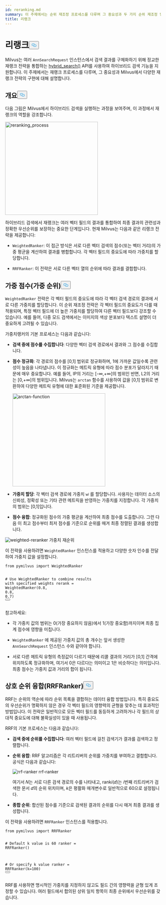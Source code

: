 ```yaml
---
id: reranking.md
summary: 이 주제에서는 순위 재조정 프로세스를 다루며 그 중요성과 두 가지 순위 재조정 방법의 구현에 대해 설명합니다.
title: 리랭크
---
```

<h1 id="Reranking" class="common-anchor-header">리랭크<button data-href="#Reranking" class="anchor-icon" translate="no">
      <svg translate="no"
        aria-hidden="true"
        focusable="false"
        height="20"
        version="1.1"
        viewBox="0 0 16 16"
        width="16"
      >
        <path
          fill="#0092E4"
          fill-rule="evenodd"
          d="M4 9h1v1H4c-1.5 0-3-1.69-3-3.5S2.55 3 4 3h4c1.45 0 3 1.69 3 3.5 0 1.41-.91 2.72-2 3.25V8.59c.58-.45 1-1.27 1-2.09C10 5.22 8.98 4 8 4H4c-.98 0-2 1.22-2 2.5S3 9 4 9zm9-3h-1v1h1c1 0 2 1.22 2 2.5S13.98 12 13 12H9c-.98 0-2-1.22-2-2.5 0-.83.42-1.64 1-2.09V6.25c-1.09.53-2 1.84-2 3.25C6 11.31 7.55 13 9 13h4c1.45 0 3-1.69 3-3.5S14.5 6 13 6z"
        ></path>
      </svg>
    </button></h1><p>Milvus는 여러 <code translate="no">AnnSearchRequest</code> 인스턴스에서 검색 결과를 구체화하기 위해 정교한 재랭크 전략을 통합하는 <a href="https://milvus.io/api-reference/pymilvus/v2.4.x/ORM/Collection/hybrid_search.md">hybrid_search()</a> API를 사용하여 하이브리드 검색 기능을 지원합니다. 이 주제에서는 재랭크 프로세스를 다루며, 그 중요성과 Milvus에서 다양한 재랭크 전략의 구현에 대해 설명합니다.</p>
<h2 id="Overview" class="common-anchor-header">개요<button data-href="#Overview" class="anchor-icon" translate="no">
      <svg translate="no"
        aria-hidden="true"
        focusable="false"
        height="20"
        version="1.1"
        viewBox="0 0 16 16"
        width="16"
      >
        <path
          fill="#0092E4"
          fill-rule="evenodd"
          d="M4 9h1v1H4c-1.5 0-3-1.69-3-3.5S2.55 3 4 3h4c1.45 0 3 1.69 3 3.5 0 1.41-.91 2.72-2 3.25V8.59c.58-.45 1-1.27 1-2.09C10 5.22 8.98 4 8 4H4c-.98 0-2 1.22-2 2.5S3 9 4 9zm9-3h-1v1h1c1 0 2 1.22 2 2.5S13.98 12 13 12H9c-.98 0-2-1.22-2-2.5 0-.83.42-1.64 1-2.09V6.25c-1.09.53-2 1.84-2 3.25C6 11.31 7.55 13 9 13h4c1.45 0 3-1.69 3-3.5S14.5 6 13 6z"
        ></path>
      </svg>
    </button></h2><p>다음 그림은 Milvus에서 하이브리드 검색을 실행하는 과정을 보여주며, 이 과정에서 재랭크의 역할을 강조합니다.</p>
<p><img translate="no" src="/docs/v2.5.x/assets/multi-vector-rerank.png" alt="reranking_process" width="300"/></p>
<p>하이브리드 검색에서 재랭크는 여러 벡터 필드의 결과를 통합하여 최종 결과의 관련성과 정확한 우선순위를 보장하는 중요한 단계입니다. 현재 Milvus는 다음과 같은 리랭크 전략을 제공합니다:</p>
<ul>
<li><p><code translate="no">WeightedRanker</code>: 이 접근 방식은 서로 다른 벡터 검색의 점수(또는 벡터 거리)의 가중 평균을 계산하여 결과를 병합합니다. 각 벡터 필드의 중요도에 따라 가중치를 할당합니다.</p></li>
<li><p><code translate="no">RRFRanker</code>: 이 전략은 서로 다른 벡터 열의 순위에 따라 결과를 결합합니다.</p></li>
</ul>
<h2 id="Weighted-Scoring-WeightedRanker" class="common-anchor-header">가중 점수(가중 순위)<button data-href="#Weighted-Scoring-WeightedRanker" class="anchor-icon" translate="no">
      <svg translate="no"
        aria-hidden="true"
        focusable="false"
        height="20"
        version="1.1"
        viewBox="0 0 16 16"
        width="16"
      >
        <path
          fill="#0092E4"
          fill-rule="evenodd"
          d="M4 9h1v1H4c-1.5 0-3-1.69-3-3.5S2.55 3 4 3h4c1.45 0 3 1.69 3 3.5 0 1.41-.91 2.72-2 3.25V8.59c.58-.45 1-1.27 1-2.09C10 5.22 8.98 4 8 4H4c-.98 0-2 1.22-2 2.5S3 9 4 9zm9-3h-1v1h1c1 0 2 1.22 2 2.5S13.98 12 13 12H9c-.98 0-2-1.22-2-2.5 0-.83.42-1.64 1-2.09V6.25c-1.09.53-2 1.84-2 3.25C6 11.31 7.55 13 9 13h4c1.45 0 3-1.69 3-3.5S14.5 6 13 6z"
        ></path>
      </svg>
    </button></h2><p><code translate="no">WeightedRanker</code> 전략은 각 벡터 필드의 중요도에 따라 각 벡터 검색 경로의 결과에 서로 다른 가중치를 할당합니다. 이 순위 재조정 전략은 각 벡터 필드의 중요도가 다를 때 적용되며, 특정 벡터 필드에 더 높은 가중치를 할당하여 다른 벡터 필드보다 강조할 수 있습니다. 예를 들어, 다중 모드 검색에서는 이미지의 색상 분포보다 텍스트 설명이 더 중요하게 고려될 수 있습니다.</p>
<p>가중치랭커의 기본 프로세스는 다음과 같습니다:</p>
<ul>
<li><p><strong>검색 중에 점수를 수집합니다</strong>: 다양한 벡터 검색 경로에서 결과와 그 점수를 수집합니다.</p></li>
<li><p><strong>점수 정규화</strong>: 각 경로의 점수를 [0,1] 범위로 정규화하며, 1에 가까운 값일수록 관련성이 높음을 나타냅니다. 이 정규화는 메트릭 유형에 따라 점수 분포가 달라지기 때문에 매우 중요합니다. 예를 들어, IP의 거리는 [-∞,+∞]의 범위인 반면, L2의 거리는 [0,+∞]의 범위입니다. Milvus는 <code translate="no">arctan</code> 함수를 사용하여 값을 [0,1] 범위로 변환하여 다양한 메트릭 유형에 대한 표준화된 기준을 제공합니다.</p>
<p><img translate="no" src="/docs/v2.5.x/assets/arctan.png" alt="arctan-function" width="300"/></p></li>
<li><p><strong>가중치 할당</strong>: 각 벡터 검색 경로에 가중치 <code translate="no">w𝑖</code> 를 할당합니다. 사용자는 데이터 소스의 신뢰성, 정확성 또는 기타 관련 메트릭을 반영하는 가중치를 지정합니다. 각 가중치의 범위는 [0,1]입니다.</p></li>
<li><p><strong>점수 융합</strong>: 정규화된 점수의 가중 평균을 계산하여 최종 점수를 도출합니다. 그런 다음 이 최고 점수부터 최저 점수를 기준으로 순위를 매겨 최종 정렬된 결과를 생성합니다.</p></li>
</ul>
<p>
  
   <span class="img-wrapper"> <img translate="no" src="/docs/v2.5.x//assets/weighted-reranker.png" alt="weighted-reranker" class="doc-image" id="weighted-reranker" />
   </span> <span class="img-wrapper"> <span>가중치 재순위</span> </span></p>
<p>이 전략을 사용하려면 <code translate="no">WeightedRanker</code> 인스턴스를 적용하고 다양한 숫자 인수를 전달하여 가중치 값을 설정합니다.</p>
<pre><code translate="no" class="language-python"><span class="hljs-keyword">from</span> pymilvus <span class="hljs-keyword">import</span> WeightedRanker

<span class="hljs-comment"># Use WeightedRanker to combine results with specified weights</span>
rerank = WeightedRanker(<span class="hljs-number">0.8</span>, <span class="hljs-number">0.8</span>, <span class="hljs-number">0.7</span>) 
<button class="copy-code-btn"></button></code></pre>
<p>참고하세요:</p>
<ul>
<li><p>각 가중치 값의 범위는 0(가장 중요하지 않음)에서 1(가장 중요함)까지이며 최종 집계 점수에 영향을 미칩니다.</p></li>
<li><p><code translate="no">WeightedRanker</code> 에 제공된 가중치 값의 총 개수는 앞서 생성한 <code translate="no">AnnSearchRequest</code> 인스턴스 수와 같아야 합니다.</p></li>
<li><p>서로 다른 메트릭 유형의 측정값이 다르기 때문에 리콜 결과의 거리가 [0,1] 간격에 위치하도록 정규화하며, 여기서 0은 다르다는 의미이고 1은 비슷하다는 의미입니다. 최종 점수는 가중치 값과 거리의 합이 됩니다.</p></li>
</ul>
<h2 id="Reciprocal-Rank-Fusion-RRFRanker" class="common-anchor-header">상호 순위 융합(RRFRanker)<button data-href="#Reciprocal-Rank-Fusion-RRFRanker" class="anchor-icon" translate="no">
      <svg translate="no"
        aria-hidden="true"
        focusable="false"
        height="20"
        version="1.1"
        viewBox="0 0 16 16"
        width="16"
      >
        <path
          fill="#0092E4"
          fill-rule="evenodd"
          d="M4 9h1v1H4c-1.5 0-3-1.69-3-3.5S2.55 3 4 3h4c1.45 0 3 1.69 3 3.5 0 1.41-.91 2.72-2 3.25V8.59c.58-.45 1-1.27 1-2.09C10 5.22 8.98 4 8 4H4c-.98 0-2 1.22-2 2.5S3 9 4 9zm9-3h-1v1h1c1 0 2 1.22 2 2.5S13.98 12 13 12H9c-.98 0-2-1.22-2-2.5 0-.83.42-1.64 1-2.09V6.25c-1.09.53-2 1.84-2 3.25C6 11.31 7.55 13 9 13h4c1.45 0 3-1.69 3-3.5S14.5 6 13 6z"
        ></path>
      </svg>
    </button></h2><p>RRF는 순위의 역순에 따라 순위 목록을 결합하는 데이터 융합 방법입니다. 특히 중요도의 우선순위가 명확하지 않은 경우 각 벡터 필드의 영향력의 균형을 맞추는 데 효과적인 방법입니다. 이 전략은 일반적으로 모든 벡터 필드를 동등하게 고려하거나 각 필드의 상대적 중요도에 대해 불확실성이 있을 때 사용됩니다.</p>
<p>RRF의 기본 프로세스는 다음과 같습니다:</p>
<ul>
<li><p><strong>검색 중에 순위를 수집합니다</strong>: 여러 벡터 필드에 걸친 검색기가 결과를 검색하고 정렬합니다.</p></li>
<li><p><strong>순위 융합</strong>: RRF 알고리즘은 각 리트리버의 순위를 가중치를 부여하고 결합합니다. 공식은 다음과 같습니다:</p>
<p>
  
   <span class="img-wrapper"> <img translate="no" src="/docs/v2.5.x//assets/rrf-ranker.png" alt="rrf-ranker" class="doc-image" id="rrf-ranker" />
   </span> <span class="img-wrapper"> <span>rrf-ranker</span> </span></p>
<p>여기서 𝑁는 서로 다른 검색 경로의 수를 나타내고, rank𝑖(𝑑)는 𝑖번째 리트리버가 검색한 문서 𝑑의 순위 위치이며, 𝑘은 평활화 매개변수로 일반적으로 60으로 설정됩니다.</p></li>
<li><p><strong>종합 순위</strong>: 합산된 점수를 기준으로 검색된 결과의 순위를 다시 매겨 최종 결과를 생성합니다.</p></li>
</ul>
<p>이 전략을 사용하려면 <code translate="no">RRFRanker</code> 인스턴스를 적용합니다.</p>
<pre><code translate="no" class="language-python"><span class="hljs-keyword">from</span> pymilvus <span class="hljs-keyword">import</span> RRFRanker

<span class="hljs-comment"># Default k value is 60</span>
ranker = RRFRanker()

<span class="hljs-comment"># Or specify k value</span>
ranker = RRFRanker(k=<span class="hljs-number">100</span>)
<button class="copy-code-btn"></button></code></pre>
<p>RRF를 사용하면 명시적인 가중치를 지정하지 않고도 필드 간의 영향력을 균형 있게 조정할 수 있습니다. 여러 필드에서 합의된 상위 일치 항목이 최종 순위에서 우선순위를 갖습니다.</p>
